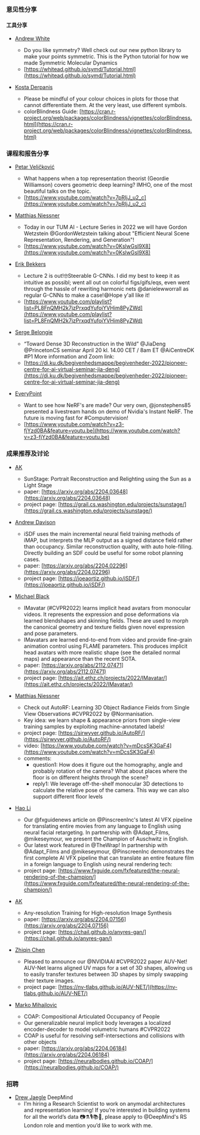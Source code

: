 ### 意见性分享
#### 工具分享
- [Andrew White](https://twitter.com/andrewwhite01/status/1512494709721214982)

    - Do you like symmetry? Well check out our new python library to make your points symmetric. This is the Python tutorial for how we made Symmetric Molecular Dynamics 
    - [https://whitead.github.io/symd/Tutorial.html](https://whitead.github.io/symd/Tutorial.html)

- [Kosta Derpanis](https://twitter.com/CSProfKGD/status/1514229780488540162)
  - Please be mindful of your colour choices in plots for those that cannot differentiate them.  At the very least, use different symbols.
  - colorBlindness Guide: [https://cran.r-project.org/web/packages/colorBlindness/vignettes/colorBlindness.html](https://cran.r-project.org/web/packages/colorBlindness/vignettes/colorBlindness.html)
 
### 课程和报告分享
- [Petar Veličković](https://twitter.com/PetarV_93/status/1512468943461625864)

    - What happens when a top representation theorist (Geordie Williamson) covers geometric deep learning? IMHO, one of the most beautiful talks on the topic.
    - [https://www.youtube.com/watch?v=7pRIjJ_u2_c](https://www.youtube.com/watch?v=7pRIjJ_u2_c)

- [Matthias Niessner](https://twitter.com/MattNiessner/status/1513510343863058436)
  - Today in our TUM AI - Lecture Series in 2022 we will have Gordon Wetzstein @GordonWetzstein
 talking about "Efficient Neural Scene Representation, Rendering, and Generation"!
  - [https://www.youtube.com/watch?v=0KslwGsI9X8](https://www.youtube.com/watch?v=0KslwGsI9X8)

- [Erik Bekkers](https://twitter.com/erikjbekkers/status/1513748742805069832)
  - Lecture 2 is out!🤓Steerable G-CNNs. I did my best to keep it as intuitive as possibl; went all out on colorful figs/gifs/eqs, even went through the hassle of rewriting harmonic nets @danielewworrall as regular G-CNNs to make a case!😅Hope y'all like it! 
  - [https://www.youtube.com/playlist?list=PL8FnQMH2k7jzPrxqdYufoiYVHim8PyZWd](https://www.youtube.com/playlist?list=PL8FnQMH2k7jzPrxqdYufoiYVHim8PyZWd)

- [Serge Belongie](https://twitter.com/SergeBelongie/status/1513613129124622343)
  - “Toward Dense 3D Reconstruction in the Wild” @JiaDeng @PrincetonCS seminar April 20 kl. 14.00 CET / 8am ET  @AiCentreDK #P1 More information and Zoom link: 
  - [https://di.ku.dk/begivenhedsmappe/begivenheder-2022/pioneer-centre-for-ai-virtual-seminar-jia-deng](https://di.ku.dk/begivenhedsmappe/begivenheder-2022/pioneer-centre-for-ai-virtual-seminar-jia-deng)

- [EveryPoint](https://twitter.com/EveryPointIO/status/1514348592965640194)
  - Want to see how NeRF's are made? Our very own,  @jonstephens85 presented a livestream hands on demo of Nvidia's Instant NeRF. The future is moving fast for #Computervision!
  - [https://www.youtube.com/watch?v=z3-fjYzd0BA&feature=youtu.be](https://www.youtube.com/watch?v=z3-fjYzd0BA&feature=youtu.be)
### 成果推荐及讨论
- [AK](https://twitter.com/ak92501/status/1512317805537939460)

    - SunStage: Portrait Reconstruction and Relighting using the Sun as a Light Stage
    - paper: [https://arxiv.org/abs/2204.03648](https://arxiv.org/abs/2204.03648)
    - project page: [https://grail.cs.washington.edu/projects/sunstage/](https://grail.cs.washington.edu/projects/sunstage/)


- [Andrew Davison](https://twitter.com/AjdDavison/status/1513448629079523328)
    - iSDF uses the main incremental neural field training methods of iMAP, but interprets the MLP output as a signed distance field rather than occupancy. Similar reconstruction quality, with auto hole-filling. Directly building an SDF could be useful for some robot planning cases.
    - paper: [https://arxiv.org/abs/2204.02296](https://arxiv.org/abs/2204.02296)
    - project page: [https://joeaortiz.github.io/iSDF/](https://joeaortiz.github.io/iSDF/)
  
- [Michael Black](https://twitter.com/Michael_J_Black/status/1514183295055060992)
  - IMavatar (#CVPR2022) learns implicit head avatars from monocular videos. It represents the expression and pose deformations via learned blendshapes and skinning fields. These are used to morph the canonical geometry and texture fields given novel expression and pose parameters.
  - IMavatars are learned end-to-end from video and provide fine-grain animation control using FLAME parameters. This produces implicit head avatars with more realistic shape (see the detailed normal maps) and appearance than the recent SOTA.
  - paper: [https://arxiv.org/abs/2112.07471](https://arxiv.org/abs/2112.07471)
  - project page: [https://ait.ethz.ch/projects/2022/IMavatar/](https://ait.ethz.ch/projects/2022/IMavatar/)

- [Matthias Niessner](https://twitter.com/MattNiessner/status/1513491475048419328)
  - Check out AutoRF: Learning 3D Object Radiance Fields from Single View Observations #CVPR2022 by @Normanisation. 
  - Key idea: we learn shape & appearance priors from single-view training samples by exploiting machine-annotated labels!
  - project page: [https://sirwyver.github.io/AutoRF/](https://sirwyver.github.io/AutoRF/)
  - video: [https://www.youtube.com/watch?v=mDcsSK3GaF4](https://www.youtube.com/watch?v=mDcsSK3GaF4)
  - comments:
    - question1: How does it figure out the homography, angle and probably rotation of the camera? What about places where the floor is on different heights through the scene?
    - reply1: We leverage off-the-shelf monocular 3D detections to calculate the relative pose of the camera. This way we can also support different floor levels

- [Hao Li](https://twitter.com/HaoLi81/status/1513766876593070083)
  - Our @fxguidenews article on @PinscreenInc's latest AI VFX pipeline for translating entire movies from any language to English using neural facial retargeting. In partnership with @Adapt_Films, @mikeseymour, we present the Champion of Auschwitz in English.
  - Our latest work featured in @TheWrap! In partnership with @Adapt_Films and @mikeseymour, @PinscreenInc
  demonstrates the first complete AI VFX pipeline that can translate an entire feature film in a foreign language to English using neural rendering tech:
  - project page: [https://www.fxguide.com/fxfeatured/the-neural-rendering-of-the-champion/](https://www.fxguide.com/fxfeatured/the-neural-rendering-of-the-champion/)

- [AK](https://twitter.com/ak92501/status/1514778958255984647)
  - Any-resolution Training for High-resolution Image Synthesis
  - paper: [https://arxiv.org/abs/2204.07156](https://arxiv.org/abs/2204.07156)
  - project page: [https://chail.github.io/anyres-gan/](https://chail.github.io/anyres-gan/)

- [Zhiqin Chen](https://twitter.com/ZhiqinChen3/status/1514313281254551552)
  - Pleased to announce our @NVIDIAAI #CVPR2022 paper AUV-Net! AUV-Net learns aligned UV maps for a set of 3D shapes, allowing us to easily transfer textures between 3D shapes by simply swapping their texture images.
  - project page: [https://nv-tlabs.github.io/AUV-NET/](https://nv-tlabs.github.io/AUV-NET/)

- [Marko Mihajlovic](https://twitter.com/marko_mih/status/1514509014616494080)
  - COAP: Compositional Articulated Occupancy of People
  - Our generalizable neural implicit body leverages a localized encoder-decoder to model volumetric humans #CVPR2022 
  - COAP is useful for resolving self-intersections and collisions with other objects 
  - paper: [https://arxiv.org/abs/2204.06184](https://arxiv.org/abs/2204.06184)
  - project page: [https://neuralbodies.github.io/COAP/](https://neuralbodies.github.io/COAP/)
  

### 招聘
- [Drew Jaegle](https://twitter.com/drew_jaegle/status/1513867248330547200) DeepMind
  - I’m hiring a Research Scientist to work on anymodal architectures and representation learning! If you’re interested in building systems for all the world’s data 📷⚗️🎙️📚🔬, please apply to @DeepMind's RS London role and mention you’d like to work with me.
